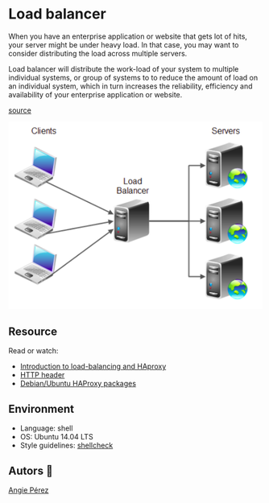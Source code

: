 # Load balancer
When you have an enterprise application or website that gets lot of hits, your server might be under heavy load. In that case, you may want to consider distributing the load across multiple servers.

Load balancer will distribute the work-load of your system to multiple individual systems, or group of systems to to reduce the amount of load on an individual system, which in turn increases the reliability, efficiency and availability of your enterprise application or website.

[source](https://www.thegeekstuff.com/2016/01/load-balancer-intro/)

![](https://github.com/xioperez01/holberton-system_engineering-devops/blob/master/0x0F-load_balancer/Load.png)

## Resource
Read or watch:

* [Introduction to load-balancing and HAproxy](https://www.digitalocean.com/community/tutorials/an-introduction-to-haproxy-and-load-balancing-concepts)
* [HTTP header](https://www.techopedia.com/definition/27178/http-header)
* [Debian/Ubuntu HAProxy packages](https://haproxy.debian.net/)
## Environment
* Language: shell
* OS: Ubuntu 14.04 LTS
* Style guidelines: [shellcheck](https://github.com/koalaman/shellcheck)
## Autors :ribbon: ##
[Angie Pérez](https://twitter.com/xiommyperez)